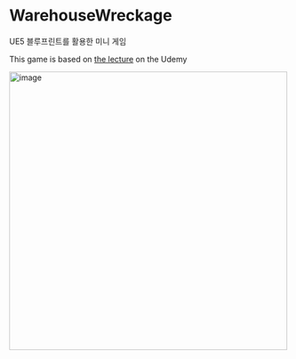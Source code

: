 # WarehouseWreckage
UE5 블루프린트를 활용한 미니 게임


This game is based on [the lecture](https://www.udemy.com/course/unrealcourse-korean/?couponCode=KEEPLEARNING) on the Udemy

<img width="500" alt="image" src="https://github.com/user-attachments/assets/673ae123-ef13-491e-adc6-61804e065cd1" />

